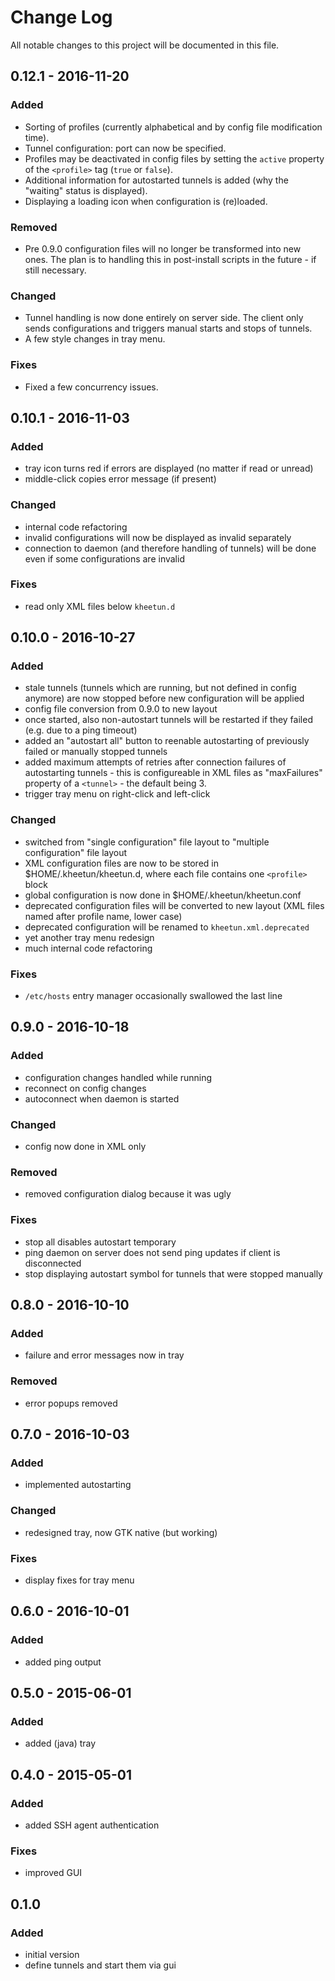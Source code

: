 # Change Log
All notable changes to this project will be documented in this file.

## 0.12.1 - 2016-11-20

### Added

- Sorting of profiles (currently alphabetical and by config file modification time).
- Tunnel configuration: port can now be specified.
- Profiles may be deactivated in config files by setting the ``active`` property of the ``<profile>`` tag (``true`` or ``false``).
- Additional information for autostarted tunnels is added (why the "waiting" status is displayed).
- Displaying a loading icon when configuration is (re)loaded.

### Removed

- Pre 0.9.0 configuration files will no longer be transformed into new ones. The plan is to handling this in post-install scripts in the future - if still necessary.

### Changed

- Tunnel handling is now done entirely on server side. The client only sends configurations and triggers manual starts and stops of tunnels.
- A few style changes in tray menu.

### Fixes

- Fixed a few concurrency issues.

## 0.10.1 - 2016-11-03

### Added

- tray icon turns red if errors are displayed (no matter if read or unread)
- middle-click copies error message (if present)

### Changed

- internal code refactoring
- invalid configurations will now be displayed as invalid separately
- connection to daemon (and therefore handling of tunnels) will be done even if some configurations are invalid

### Fixes

- read only XML files below ``kheetun.d``

## 0.10.0 - 2016-10-27

### Added
- stale tunnels (tunnels which are running, but not defined in config anymore) are now stopped before new configuration will be applied
- config file conversion from 0.9.0 to new layout
- once started, also non-autostart tunnels will be restarted if they failed (e.g. due to a ping timeout)
- added an "autostart all" button to reenable autostarting of previously failed or manually stopped tunnels
- added maximum attempts of retries after connection failures of autostarting tunnels - this is configureable in XML files as "maxFailures" property of a ``<tunnel>`` - the default being 3.
- trigger tray menu on right-click and left-click

### Changed
- switched from "single configuration" file layout to "multiple configuration" file layout
- XML configuration files are now to be stored in $HOME/.kheetun/kheetun.d, where each file contains one ``<profile>`` block
- global configuration is now done in $HOME/.kheetun/kheetun.conf
- deprecated configuration files will be converted to new layout (XML files named after profile name, lower case)
- deprecated configuration will be renamed to ``kheetun.xml.deprecated``
- yet another tray menu redesign
- much internal code refactoring

### Fixes
- ``/etc/hosts`` entry manager occasionally swallowed the last line

## 0.9.0 - 2016-10-18

### Added
- configuration changes handled while running
- reconnect on config changes
- autoconnect when daemon is started

### Changed
- config now done in XML only

### Removed
- removed configuration dialog because it was ugly

### Fixes
- stop all disables autostart temporary
- ping daemon on server does not send ping updates if client is disconnected
- stop displaying autostart symbol for tunnels that were stopped manually


## 0.8.0 - 2016-10-10 

### Added
- failure and error messages now in tray

### Removed
- error popups removed



## 0.7.0 - 2016-10-03

### Added
- implemented autostarting

### Changed
- redesigned tray, now GTK native (but working)

### Fixes
- display fixes for tray menu



## 0.6.0 - 2016-10-01

### Added
- added ping output



## 0.5.0 - 2015-06-01

### Added 
- added (java) tray



## 0.4.0 - 2015-05-01

### Added
- added SSH agent authentication

### Fixes
- improved GUI



## 0.1.0

### Added
- initial version
- define tunnels and start them via gui


